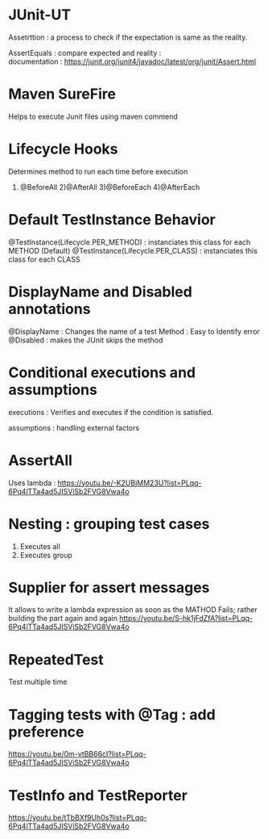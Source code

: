 # JUnit-UT
Assetrttion : a process to check if the expectation is same as the reality.

AssertEquals : compare expected and reality :  
  documentation : https://junit.org/junit4/javadoc/latest/org/junit/Assert.html
  
# Maven SureFire
Helps to execute Junit files using maven commend

# Lifecycle Hooks
Determines method to run each time before execution
1) @BeforeAll 2)@AfterAll 3)@BeforeEach 4)@AfterEach

# Default TestInstance Behavior
@TestInstance(Lifecycle.PER_METHOD) : instanciates this class for each METHOD (Default)
@TestInstance(Lifecycle.PER_CLASS) : instanciates this class for each CLASS 

# DisplayName and Disabled annotations 
@DisplayName : Changes the name of a test Method : Easy to Identify error
@Disabled : makes the JUnit skips the method 

# Conditional executions and assumptions
executions : Verifies and executes if the condition is satisfied.

assumptions : handling external factors

# AssertAll 
Uses lambda : https://youtu.be/-K2UBjMM23U?list=PLqq-6Pq4lTTa4ad5JISViSb2FVG8Vwa4o

# Nesting : grouping test cases
1) Executes all
2) Executes group

# Supplier for assert messages
It allows to write a lambda expression as soon as the MATHOD Fails; rather building the part again and again
https://youtu.be/S-hk1jFdZfA?list=PLqq-6Pq4lTTa4ad5JISViSb2FVG8Vwa4o

# RepeatedTest
Test multiple time

# Tagging tests with @Tag : add preference
https://youtu.be/0m-vtBB66cI?list=PLqq-6Pq4lTTa4ad5JISViSb2FVG8Vwa4o

# TestInfo and TestReporter
https://youtu.be/tTbBXf9Uh0s?list=PLqq-6Pq4lTTa4ad5JISViSb2FVG8Vwa4o
